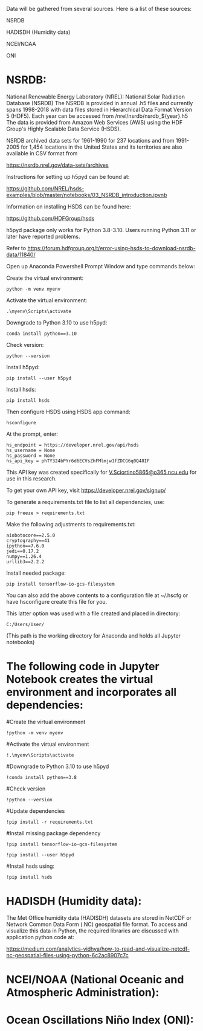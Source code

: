 Data will be gathered from several sources. Here is a list of these sources:

NSRDB 

HADISDH (Humidity data) 

NCEI/NOAA 

ONI

# NSRDB:

National Renewable Energy Laboratory (NREL): National Solar Radiation Database (NSRDB)
The NSRDB is provided in annual .h5 files and currently spans 1998-2018 with data files stored in Hierarchical Data Format Version 5 (HDF5).
Each year can be accessed from /nrel/nsrdb/nsrdb_${year}.h5
The data is provided from Amazon Web Services (AWS) using the HDF Group's Highly Scalable Data Service (HSDS).

NSRDB archived data sets for 1961-1990 for 237 locations and from 1991-2005 for 1,454 locations in the United States and its territories are also available in CSV format from

https://nsrdb.nrel.gov/data-sets/archives

Instructions for setting up h5pyd can be found at:

https://github.com/NREL/hsds-examples/blob/master/notebooks/03_NSRDB_introduction.ipynb

Information on installing HSDS can be found here:

https://github.com/HDFGroup/hsds

h5pyd package only works for Python 3.8-3.10. Users running Python 3.11 or later have reported problems. 

Refer to https://forum.hdfgroup.org/t/error-using-hsds-to-download-nsrdb-data/11840/

Open up Anaconda Powershell Prompt Window and type commands below:

Create the virtual environment:

    python -m venv myenv

Activate the virtual environment:

    .\myenv\Scripts\activate

Downgrade to Python 3.10 to use h5pyd:
    
    conda install python==3.10

Check version:
    
    python --version

Install h5pyd:
    
    pip install --user h5pyd

Install hsds:
    
    pip install hsds

Then configure HSDS using HSDS app command:
    
    hsconfigure   

At the prompt, enter:
    
    hs_endpoint = https://developer.nrel.gov/api/hsds
    hs_username = None
    hs_password = None
    hs_api_key = phTY324bPYr6d6ECVsZhFMlmjw1fZDCG6q0Q48IF
   
This API key was created specifically for V.Sciortino5865@o365.ncu.edu for use in this research.

To get your own API key, visit https://developer.nrel.gov/signup/

To generate a requirements.txt file to list all dependencies, use:
    
    pip freeze > requirements.txt

Make the following adjustments to requirements.txt:
    
    aiobotocore==2.5.0
    cryptography==41
    ipython==7.6.0
    jedi==0.17.2
    numpy==1.26.4
    urllib3==2.2.2

Install needed package:
    
    pip install tensorflow-io-gcs-filesystem

You can also add the above contents to a configuration file at ~/.hscfg or have hsconfigure create this file for you.

This latter option was used with a file created and placed in directory:
    
    C:/Users/User/        
    
(This path is the working directory for Anaconda and holds all Jupyter notebooks)

# The following code in Jupyter Notebook creates the virtual environment and incorporates all dependencies:

#Create the virtual environment
    
    !python -m venv myenv

#Activate the virtual environment
    
    !.\myenv\Scripts\activate

#Downgrade to Python 3.10 to use h5pyd
    
    !conda install python==3.8

#Check version
    
    !python --version

#Update dependencies
    
    !pip install -r requirements.txt

#Install missing package dependency
    
    !pip install tensorflow-io-gcs-filesystem
    
    !pip install --user h5pyd

#Install hsds using:
    
    !pip install hsds

# HADISDH (Humidity data):

The Met Office humidity data (HADISDH) datasets are stored in NetCDF or Network Common Data Form (.NC) geospatial file format. 
To access and visualize this data in Python, the required libraries are discussed with application python code at:

https://medium.com/analytics-vidhya/how-to-read-and-visualize-netcdf-nc-geospatial-files-using-python-6c2ac8907c7c

# NCEI/NOAA (National Oceanic and Atmospheric Administration):



# Ocean Oscillations Niño Index (ONI):

